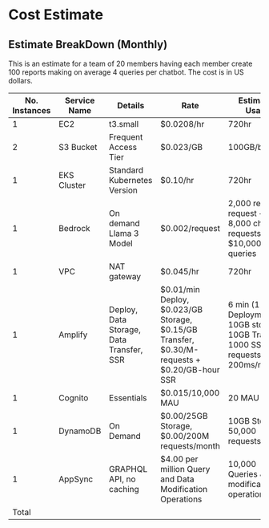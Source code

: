# Cost Estimate

## Estimate BreakDown (Monthly)
This is an estimate for a team of 20 members having each member create 100 reports making on average 4 queries per chatbot. The cost is in US dollars.

| No. Instances | Service Name | Details | Rate | Estimated Usage | Estimated Cost|
|---|---|---|---|---|---|
| 1 | EC2 |  t3.small |	$0.0208/hr | 720hr | $14.98 |
| 2 | S3 Bucket | Frequent Access Tier | $0.023/GB | 100GB/bucket | $4.60 | 
| 1 | EKS Cluster | Standard Kubernetes Version | $0.10/hr | 720hr | $7.20 |    
| 1 | Bedrock | On demand Llama 3 Model | $0.002/request |2,000 report request + 8,000 chatbot requests = $10,000 queries | $20.00 | 
| 1 | VPC | NAT gateway | $0.045/hr | 720hr | $32.40 |
| 1 | Amplify | Deploy, Data Storage, Data Transfer, SSR |\$0.01/min Deploy, \$0.023/GB Storage, \$0.15/GB Transfer, \$0.30/M-requests + \$0.20/GB-hour SSR | 6 min (1 Deployment), 10GB storage, 10GB Transfer, 1000 SSR requests, 200ms/req|  $2.68 |
| 1 | Cognito | Essentials | $0.015/10,000 MAU | 20 MAU | $0.15 |
| 1 | DynamoDB | On Demand | \$0.00/25GB Storage, \$0.00/200M requests/month | 10GB Storage, 50,000 requests/month | $0.00 |
| 1 | AppSync | GRAPHQL API, no caching| $4.00 per million Query and Data Modification Operations | 10,000 Queries & Data modification operations | $4.00 |
| Total | | | | | \$86.01/month |



